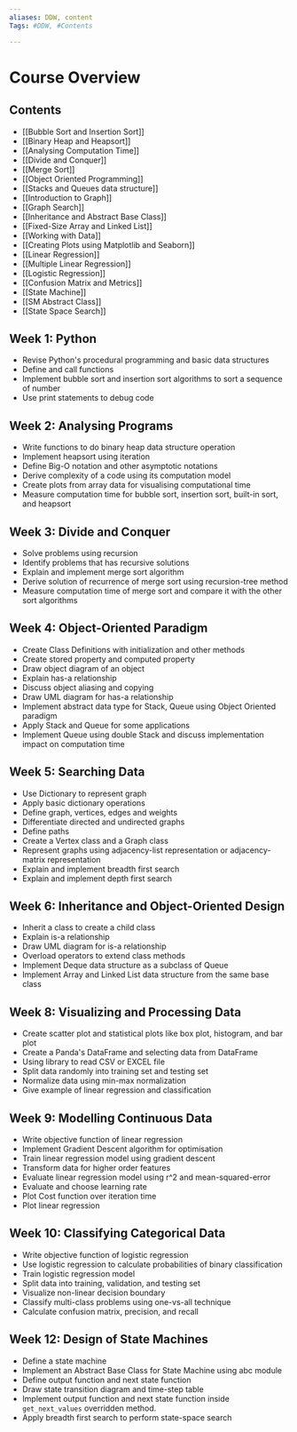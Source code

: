 ```yaml
---
aliases: DDW, content
Tags: #DDW, #Contents

---
```

# Course Overview

## Contents
- [[Bubble Sort and Insertion Sort]]
- [[Binary Heap and Heapsort]]
- [[Analysing Computation Time]]
- [[Divide and Conquer]]
- [[Merge Sort]]
- [[Object Oriented Programming]]
- [[Stacks and Queues data structure]]
- [[Introduction to Graph]]
- [[Graph Search]]
- [[Inheritance and Abstract Base Class]]
- [[Fixed-Size Array and Linked List]]
- [[Working with Data]]
- [[Creating Plots using Matplotlib and Seaborn]]
- [[Linear Regression]]
- [[Multiple Linear Regression]]
- [[Logistic Regression]]
- [[Confusion Matrix and Metrics]]
- [[State Machine]]
- [[SM Abstract Class]]
- [[State Space Search]]


## Week 1: Python
-   Revise Python's procedural programming and basic data structures
-   Define and call functions
-   Implement bubble sort and insertion sort algorithms to sort a sequence of number
-   Use print statements to debug code

## Week 2: Analysing Programs
-   Write functions to do binary heap data structure operation
-   Implement heapsort using iteration
-   Define Big-O notation and other asymptotic notations
-   Derive complexity of a code using its computation model
-   Create plots from array data for visualising computational time
-   Measure computation time for bubble sort, insertion sort, built-in sort, and heapsort

## Week 3: Divide and Conquer
-   Solve problems using recursion
-   Identify problems that has recursive solutions
-   Explain and implement merge sort algorithm
-   Derive solution of recurrence of merge sort using recursion-tree method
-   Measure computation time of merge sort and compare it with the other sort algorithms

## Week 4: Object-Oriented Paradigm
-   Create Class Definitions with initialization and other methods
-   Create stored property and computed property
-   Draw object diagram of an object 
-   Explain has-a relationship 
-   Discuss object aliasing and copying 
-   Draw UML diagram for has-a relationship
-   Implement abstract data type for Stack, Queue using Object Oriented paradigm
-   Apply Stack and Queue for some applications
-   Implement Queue using double Stack and discuss implementation impact on computation time

## Week 5: Searching Data
-   Use Dictionary to represent graph
-   Apply basic dictionary operations
-   Define graph, vertices, edges and weights
-   Differentiate directed and undirected graphs
-   Define paths
-   Create a Vertex class and a Graph class
-   Represent graphs using adjacency-list representation or adjacency-matrix representation
-   Explain and implement breadth first search
-   Explain and implement depth first search

## Week 6: Inheritance and Object-Oriented Design
-   Inherit a class to create a child class
-   Explain is-a relationship
-   Draw UML diagram for is-a relationship
-   Overload operators to extend class methods
-   Implement Deque data structure as a subclass of Queue
-   Implement Array and Linked List data structure from the same base class

## Week 8: Visualizing and Processing Data
-   Create scatter plot and statistical plots like box plot, histogram, and bar plot 
-   Create a Panda's DataFrame and selecting data from DataFrame
-   Using library to read CSV or EXCEL file
-   Split data randomly into training set and testing set
-   Normalize data using min-max normalization
-   Give example of linear regression and classification

## Week 9: Modelling Continuous Data
-   Write objective function of linear regression
-   Implement Gradient Descent algorithm for optimisation
-   Train linear regression model using gradient descent
-   Transform data for higher order features
-   Evaluate linear regression model using r^2 and mean-squared-error
-   Evaluate and choose learning rate
-   Plot Cost function over iteration time
-   Plot linear regression

## Week 10: Classifying Categorical Data
-   Write objective function of logistic regression
-   Use logistic regression to calculate probabilities of binary classification
-   Train logistic regression model 
-   Split data into training, validation, and testing set
-   Visualize non-linear decision boundary
-   Classify multi-class problems using one-vs-all technique
-   Calculate confusion matrix, precision, and recall

## Week 12: Design of State Machines
-   Define a state machine
-   Implement an Abstract Base Class for State Machine using abc module
-   Define output function and next state function
-   Draw state transition diagram and time-step table
-   Implement output function and next state function inside `get_next_values` overridden method.
-   Apply breadth first search to perform state-space search